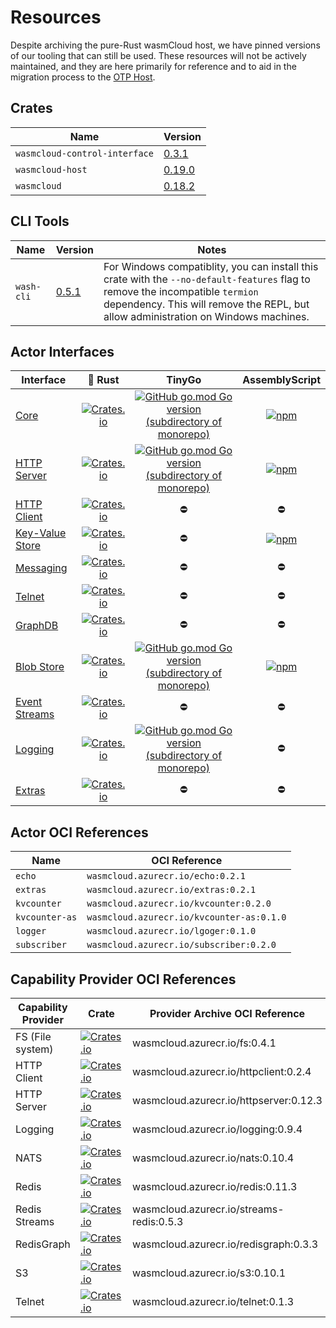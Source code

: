 # Resources

Despite archiving the pure-Rust wasmCloud host, we have pinned versions of our tooling that can still be used. These resources will not be actively maintained, and they are here primarily for reference and to aid in the migration process to the [OTP Host](https://github.com/wasmCloud/wasmcloud-otp).

## Crates
| Name | Version | 
| ----------- | ----------- |
| `wasmcloud-control-interface` | [0.3.1](https://crates.io/crates/wasmcloud-control-interface/0.3.1)| 
| `wasmcloud-host` | [0.19.0](https://crates.io/crates/wasmcloud-host/0.19.0)| 
| `wasmcloud` | [0.18.2](https://crates.io/crates/wasmcloud/0.18.2)| 

## CLI Tools
| Name | Version | Notes |
| ----------- | ----------- | ----------- |
| `wash-cli` | [0.5.1](https://crates.io/crates/wash-cli)| For Windows compatiblity, you can install this crate with the `--no-default-features` flag to remove the incompatible `termion` dependency. This will remove the REPL, but allow administration on Windows machines. |

## Actor Interfaces
| Interface | 🦀 Rust | TinyGo | AssemblyScript |
| --- | :---: | :---: | :---: |
| [Core](./actor-core/core.widl) | [![Crates.io](https://img.shields.io/crates/v/wasmcloud-actor-core)](https://crates.io/crates/wasmcloud-actor-core) | [![GitHub go.mod Go version (subdirectory of monorepo)](https://img.shields.io/github/go-mod/go-version/wasmcloud/actor-interfaces?filename=actor-core%2Fgo%2Fgo.mod)](https://pkg.go.dev/github.com/wasmcloud/actor-interfaces/actor-core/go) | [![npm](https://img.shields.io/npm/v/@wasmcloud/actor-core?color=green)](https://www.npmjs.com/package/@wasmcloud/actor-core) |
| [HTTP Server](./http-server/http.widl) | [![Crates.io](https://img.shields.io/crates/v/wasmcloud-actor-http-server)](https://crates.io/crates/wasmcloud-actor-http-server) | [![GitHub go.mod Go version (subdirectory of monorepo)](https://img.shields.io/github/go-mod/go-version/wasmcloud/actor-interfaces?filename=http-server%2Fgo%2Fgo.mod)](https://pkg.go.dev/github.com/wasmcloud/actor-interfaces/http-server/go) | [![npm](https://img.shields.io/npm/v/@wasmcloud/actor-http-server?color=green)](https://www.npmjs.com/package/@wasmcloud/actor-http-server) |
| [HTTP Client](./http-client/http_client.widl) | [![Crates.io](https://img.shields.io/crates/v/wasmcloud-actor-http-client)](https://crates.io/crates/wasmcloud-actor-http-client) | ⛔ | ⛔ |
| [Key-Value Store](./keyvalue/keyvalue.widl) |  [![Crates.io](https://img.shields.io/crates/v/wasmcloud-actor-keyvalue)](https://crates.io/crates/wasmcloud-actor-keyvalue)  | ⛔ | [![npm](https://img.shields.io/npm/v/@wasmcloud/actor-keyvalue?color=green)](https://www.npmjs.com/package/@wasmcloud/actor-keyvalue) |
| [Messaging](./messaging//messaging.widl) |  [![Crates.io](https://img.shields.io/crates/v/wasmcloud-actor-messaging)](https://crates.io/crates/wasmcloud-actor-messaging)  | ⛔ | ⛔ |
| [Telnet](./telnet/telnet.widl) |  [![Crates.io](https://img.shields.io/crates/v/wasmcloud-actor-telnet)](https://crates.io/crates/wasmcloud-actor-telnet)  | ⛔ | ⛔ |
| [GraphDB](./graphdb/graphdb.widl) |  [![Crates.io](https://img.shields.io/crates/v/wasmcloud-actor-graphdb)](https://crates.io/crates/wasmcloud-actor-graphdb)  | ⛔ | ⛔ |
| [Blob Store](./blobstore/blobstore.widl) |  [![Crates.io](https://img.shields.io/crates/v/wasmcloud-actor-blobstore)](https://crates.io/crates/wasmcloud-actor-blobstore)  | [![GitHub go.mod Go version (subdirectory of monorepo)](https://img.shields.io/github/go-mod/go-version/wasmcloud/actor-interfaces?filename=blobstore%2Fgo%2Fgo.mod)](https://pkg.go.dev/github.com/wasmcloud/actor-interfaces/blobstore/go) | [![npm](https://img.shields.io/npm/v/@wasmcloud/actor-blobstore?color=green)](https://www.npmjs.com/package/@wasmcloud/actor-blobstore) |
| [Event Streams](./eventstreams/eventstreams.widl) |  [![Crates.io](https://img.shields.io/crates/v/wasmcloud-actor-eventstreams)](https://crates.io/crates/wasmcloud-actor-eventstreams)  | ⛔ | ⛔ |
| [Logging](./logging/logging.widl) |  [![Crates.io](https://img.shields.io/crates/v/wasmcloud-actor-logging)](https://crates.io/crates/wasmcloud-actor-logging)  | [![GitHub go.mod Go version (subdirectory of monorepo)](https://img.shields.io/github/go-mod/go-version/wasmcloud/actor-interfaces?filename=logging%2Fgo%2Fgo.mod)](https://pkg.go.dev/github.com/wasmcloud/actor-interfaces/logging/go) | ⛔ |
| [Extras](./extras/extras.widl) |  [![Crates.io](https://img.shields.io/crates/v/wasmcloud-actor-extras)](https://crates.io/crates/wasmcloud-actor-extras)  | ⛔ | ⛔ |

## Actor OCI References
| Name | OCI Reference | 
| ----------- | ----------- |
| `echo` | `wasmcloud.azurecr.io/echo:0.2.1` | 
| `extras` | `wasmcloud.azurecr.io/extras:0.2.1` | 
| `kvcounter` | `wasmcloud.azurecr.io/kvcounter:0.2.0` | 
| `kvcounter-as` | `wasmcloud.azurecr.io/kvcounter-as:0.1.0` | 
| `logger` | `wasmcloud.azurecr.io/lgoger:0.1.0` | 
| `subscriber` | `wasmcloud.azurecr.io/subscriber:0.2.0` | 

## Capability Provider OCI References
| Capability Provider | Crate | Provider Archive OCI Reference |
|---|---|---|
| FS (File system) | [![Crates.io](https://img.shields.io/crates/v/wasmcloud-fs)](https://crates.io/crates/wasmcloud-fs) | wasmcloud.azurecr.io/fs:0.4.1 |
| HTTP Client | [![Crates.io](https://img.shields.io/crates/v/wasmcloud-httpclient)](https://crates.io/crates/wasmcloud-httpclient) | wasmcloud.azurecr.io/httpclient:0.2.4 |
| HTTP Server | [![Crates.io](https://img.shields.io/crates/v/wasmcloud-httpserver)](https://crates.io/crates/wasmcloud-httpserver) | wasmcloud.azurecr.io/httpserver:0.12.3 |
| Logging | [![Crates.io](https://img.shields.io/crates/v/wasmcloud-logging)](https://crates.io/crates/wasmcloud-logging) | wasmcloud.azurecr.io/logging:0.9.4 |
| NATS | [![Crates.io](https://img.shields.io/crates/v/wasmcloud-nats)](https://crates.io/crates/wasmcloud-nats) | wasmcloud.azurecr.io/nats:0.10.4 |
| Redis | [![Crates.io](https://img.shields.io/crates/v/wasmcloud-redis)](https://crates.io/crates/wasmcloud-redis) | wasmcloud.azurecr.io/redis:0.11.3 |
| Redis Streams | [![Crates.io](https://img.shields.io/crates/v/wasmcloud-streams-redis)](https://crates.io/crates/wasmcloud-streams-redis) | wasmcloud.azurecr.io/streams-redis:0.5.3 |
| RedisGraph | [![Crates.io](https://img.shields.io/crates/v/wasmcloud-redisgraph)](https://crates.io/crates/wasmcloud-redisgraph) | wasmcloud.azurecr.io/redisgraph:0.3.3 |
| S3 | [![Crates.io](https://img.shields.io/crates/v/wasmcloud-s3)](https://crates.io/crates/wasmcloud-s3) | wasmcloud.azurecr.io/s3:0.10.1 |
| Telnet | [![Crates.io](https://img.shields.io/crates/v/wasmcloud-telnet)](https://crates.io/crates/wasmcloud-telnet) | wasmcloud.azurecr.io/telnet:0.1.3 |